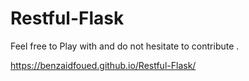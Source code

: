 # Restful-Flask
Feel free to Play with and do not hesitate to contribute .

https://benzaidfoued.github.io/Restful-Flask/




